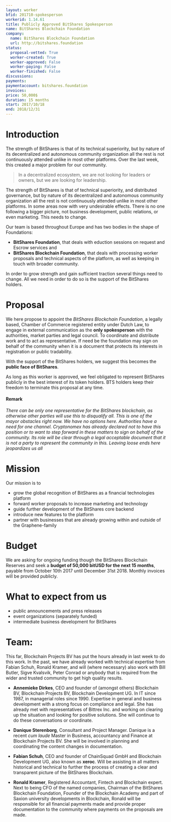 ```yaml
---
layout: worker
bfid: 201710-spokesperson
workerid: 1.14.61
title: Publicly Approved BitShares Spokesperson
name: BitShares Blockchain Foundation
company:
  name: BitShares Blockchain Foundation
  url: http://bitshares.foundation
status:
  proposal-vetted: True
  worker-created: True
  worker-approved: False
  worker-paying: False
  worker-finished: False
discussions:
payments:
paymentaccount: bitshares.foundation
invoices:
price: 50,000$
duration: 15 months
start: 2017/10/18
end: 2018/12/31
---
```


# Introduction

The strength of BitShares is that of its technical superiority, but by
nature of its decentralized and autonomous community organization all
the rest is not continuously attended unlike in most other platforms.
Over the last week, this created a major problem for our community.

> In a decentralized ecosystem, we are not looking for leaders or owners,
> but we are looking for leadership.

The strength of BitShares is that of technical superiority, and
distributed governance, but by nature of its decentralized and
autonomous community organization all the rest is not continuously
attended unlike in most other platforms. In some areas now with very
undesirable effects. There is no one following a bigger picture, not
business development, public relations, or even marketing. This needs to
change.

Our team is based throughout Europe and has two bodies in the shape of
Foundations:

* **BitShares Foundation**, that deals with eduction sessions on request
  and Escrow services and 
* **BitShares Blockchain Foundation**, that deals with processing worker
  proposals and technical aspects of the platform, as well as keeping in
  touch with broader community.

In order to grow strength and gain sufficient traction several things
need to change. All we need in order to do so is the support of the
BitShares holders. 

# Proposal

We here propose to appoint the *BitShares Blockchain Foundation*, a
legally based, Chamber of Commerce registered entity under Dutch Law, to
engage in external communication as the **only spokesperson** with the
authorities, market parties and legal council. To coordinate and
distribute work and to act as representative. If need be the foundation
may sign on behalf of the community when it is a document that protects
its interests in registration or public tradability. 

With the support of the BitShares holders, we suggest this becomes the
**public face of BitShares**.

As long as this worker is approved, we feel obligated to represent
BitShares publicly in the best interest of its token holders. BTS
holders keep their freedom to terminate this proposal at any time.

#### Remark

*There can be only one representative for the BitShares blockchain, as
otherwise other parties will use this to disqualify all. This is one of
the mayor obstacles right now. We have no options here. Authorities have
a need for one channel. Cryptonomex has already declared not to have
this position or to want to step forward in these matters to sign on
behalf of the community. Its role will be clear through a legal
acceptable document that it is not a party to represent the community in
this. Leaving loose ends here jeopardizes us all*

# Mission

Our mission is to 

* grow the global recognition of BitShares as a financial technologies
  platform
* forward worker proposals to increase marketing and technology
* guide further development of the BitShares core backend
* introduce new features to the platform
* partner with businesses that are already growing within and outside of
  the Graphene-family

# Budget

We are asking for ongoing funding though the BitShares Blockchain
Reserves and seek a **budget of 50,000 bitUSD for the next 15 months**,
payable from October 10th 2017 until December 31st 2018. Monthly
invoices will be provided publicly.

# What to expect from us

* public announcements and press releases
* event organizations (separately funded)
* intermediate business development for BitShares

# Team:

This far, Blockchain Projects BV has put the hours already in last week
to do this work. In the past, we have already worked with technical
expertise from Fabian Schuh, Ronald Kramer, and will (where necessary)
also work with Bill Butler, Sigve Kvalsvik, Peter Conrad or anybody
that is required from the wider and trusted community to get high
quality results.

* **Annemieke Dirkes**, CEO and founder of (amongst others) Blockchain
  BV, Blockchain Projects BV, Blockchain Development UG. In IT since
  1987, in managerial roles since 1990. Expertise in general and business
  development with a strong focus on compliance and legal. She has
  already met with representatives of Bittrex Inc. and working on clearing
  up the situation and looking for positive solutions. She will continue
  to do these conversations or coordinate.

* **Danique Sterenborg**, Consultant and Project Manager. Danique is a
  recent *cum laude* Master in Business, accountancy and Finance at
  Blockchain Projects BV. She will be involved in planning and
  coordinating the content changes in documentation.

* **Fabian Schuh**, CEO and founder of ChainSquad GmbH and Blockchain
  Development UG, also known as **xeroc**. Will be assisting in all
  matters historical and technical to further the process of creating a
  clear and transparent picture of the BitShares Blockchain.

* **Ronald Kramer**, Registered Accountant, Fintech and Blockchain
  expert. Next to being CFO of the named companies, Chairman of the
  BitShares Blockchain Foundation, Founder of the Blockchain Academy and
  part of Saxion university developments in Blockchain, Ronald will be
  responsible for all financial payments made and provide proper
  documentation to the community where payments on the proposals are made.
